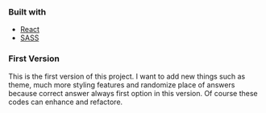 ### Built with

- [React](https://reactjs.org/)
- [SASS](https://sass-lang.com/)

### First Version

This is the first version of this project. I want to add new things such as theme, much more styling features and randomize place of answers because correct answer always first option in this version. Of course these codes can enhance and refactore.
